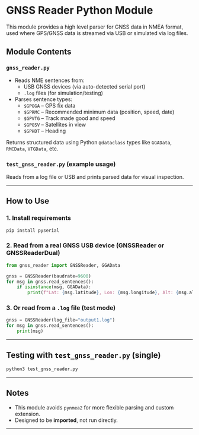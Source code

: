 # GNSS Reader Python Module

This module provides a high level parser for GNSS data in NMEA format, used where GPS/GNSS data is streamed via USB or simulated via log files.

## Module Contents

### `gnss_reader.py`
- Reads NME sentences from:
  - USB GNSS devices (via auto-detected serial port)
  - `.log` files (for simulation/testing)
- Parses sentence types:
  - `$GPGGA` – GPS fix data
  - `$GPRMC` – Recommended minimum data (position, speed, date)
  - `$GPVTG` – Track made good and speed
  - `$GPGSV` – Satellites in view
  - `$GPHDT` – Heading

Returns structured data using Python `@dataclass` types like `GGAData`, `RMCData`, `VTGData`, etc.

### `test_gnss_reader.py` (example usage)
Reads from a log file or USB and prints parsed data for visual inspection.

---

## How to Use

### 1. Install requirements

```bash
pip install pyserial
```

### 2. Read from a real GNSS USB device (GNSSReader or GNSSReaderDual)

```python
from gnss_reader import GNSSReader, GGAData

gnss = GNSSReader(baudrate=9600)
for msg in gnss.read_sentences():
    if isinstance(msg, GGAData):
        print(f"Lat: {msg.latitude}, Lon: {msg.longitude}, Alt: {msg.altitude}")
```

### 3. Or read from a `.log` file (test mode)

```python
gnss = GNSSReader(log_file="output1.log")
for msg in gnss.read_sentences():
    print(msg)
```

---

## Testing with `test_gnss_reader.py` (single)

```bash
python3 test_gnss_reader.py
```

---

## Notes

- This module avoids `pynmea2` for more flexible parsing and custom extension.
- Designed to be **imported**, not run directly.

---
